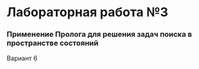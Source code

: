 # Лабораторная работа №3
### Применение Пролога для решения задач поиска в пространстве состояний
Вариант 6